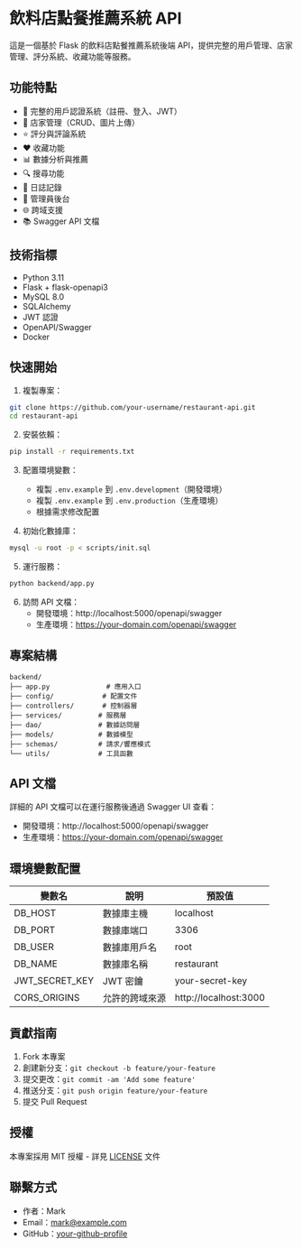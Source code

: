# 飲料店點餐推薦系統 API

這是一個基於 Flask 的飲料店點餐推薦系統後端 API，提供完整的用戶管理、店家管理、評分系統、收藏功能等服務。

## 功能特點

- 🔐 完整的用戶認證系統（註冊、登入、JWT）
- 🏪 店家管理（CRUD、圖片上傳）
- ⭐ 評分與評論系統
- ❤️ 收藏功能
- 📊 數據分析與推薦
- 🔍 搜尋功能
- 📝 日誌記錄
- 👮 管理員後台
- 🌐 跨域支援
- 📚 Swagger API 文檔

## 技術指標

- Python 3.11
- Flask + flask-openapi3
- MySQL 8.0
- SQLAlchemy
- JWT 認證
- OpenAPI/Swagger
- Docker

## 快速開始

1. 複製專案：
```bash
git clone https://github.com/your-username/restaurant-api.git
cd restaurant-api
```

2. 安裝依賴：
```bash
pip install -r requirements.txt
```

3. 配置環境變數：
   - 複製 `.env.example` 到 `.env.development`（開發環境）
   - 複製 `.env.example` 到 `.env.production`（生產環境）
   - 根據需求修改配置

4. 初始化數據庫：
```bash
mysql -u root -p < scripts/init.sql
```

5. 運行服務：
```bash
python backend/app.py
```

6. 訪問 API 文檔：
   - 開發環境：http://localhost:5000/openapi/swagger
   - 生產環境：https://your-domain.com/openapi/swagger

## 專案結構

```
backend/
├── app.py              # 應用入口
├── config/            # 配置文件
├── controllers/       # 控制器層
├── services/         # 服務層
├── dao/              # 數據訪問層
├── models/           # 數據模型
├── schemas/          # 請求/響應模式
└── utils/            # 工具函數
```

## API 文檔

詳細的 API 文檔可以在運行服務後通過 Swagger UI 查看：
- 開發環境：http://localhost:5000/openapi/swagger
- 生產環境：https://your-domain.com/openapi/swagger

## 環境變數配置

| 變數名 | 說明 | 預設值 |
|--------|------|--------|
| DB_HOST | 數據庫主機 | localhost |
| DB_PORT | 數據庫端口 | 3306 |
| DB_USER | 數據庫用戶名 | root |
| DB_NAME | 數據庫名稱 | restaurant |
| JWT_SECRET_KEY | JWT 密鑰 | your-secret-key |
| CORS_ORIGINS | 允許的跨域來源 | http://localhost:3000 |

## 貢獻指南

1. Fork 本專案
2. 創建新分支：`git checkout -b feature/your-feature`
3. 提交更改：`git commit -am 'Add some feature'`
4. 推送分支：`git push origin feature/your-feature`
5. 提交 Pull Request

## 授權

本專案採用 MIT 授權 - 詳見 [LICENSE](LICENSE) 文件

## 聯繫方式

- 作者：Mark
- Email：mark@example.com
- GitHub：[your-github-profile](https://github.com/your-username)